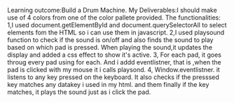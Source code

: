 Learning outcome:Build a Drum Machine.
My Deliverables:I should make use of 4 colors from one of the color pallete provided.
The functionalities:
1,I used document.getElementById and document.querySelectorAll to select elements fom the HTML so i can use them in javascript.
2,I used playsound function to check if the sound is on/off and also finds the sound to play based on which pad is pressed. When playing the sound,it updates the display and added a css effect to show it's active.
3, For each pad, it goes throug every pad using for each. And i addd eventlistner, that is ,when the pad is clicked with my mouse it i calls playsond.
4, Window.eventlistner. it listens to any key pressed on the keyboard. It also checks if the presssed key matches any datakey i used in my html. and them finally if the key matches, it plays the sound just as i click the pad.
